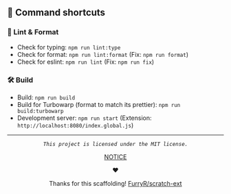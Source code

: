 

## 🐺 Command shortcuts

### 🤖 Lint & Format

- Check for typing: `npm run lint:type`
- Check for format: `npm run lint:format` (Fix: `npm run format`)
- Check for eslint: `npm run lint` (Fix: `npm run fix`)

### 🛠️ Build

- Build: `npm run build`
- Build for Turbowarp (format to match its prettier): `npm run build:turbowarp`
- Development server: `npm run start` (Extension: `http://localhost:8080/index.global.js`)

---

<div align="center">

_`This project is licensed under the MIT license.`_

[NOTICE](./NOTICE.md)

❤️

Thanks for this scaffolding! [FurryR/scratch-ext](https://github.com/FurryR/scratch-ext/tree/main)
</div>

